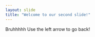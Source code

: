 ```yaml
---
layout: slide
title: "Welcome to our second slide!"
---
```

Bruhhhhh
Use the left arrow to go back!
